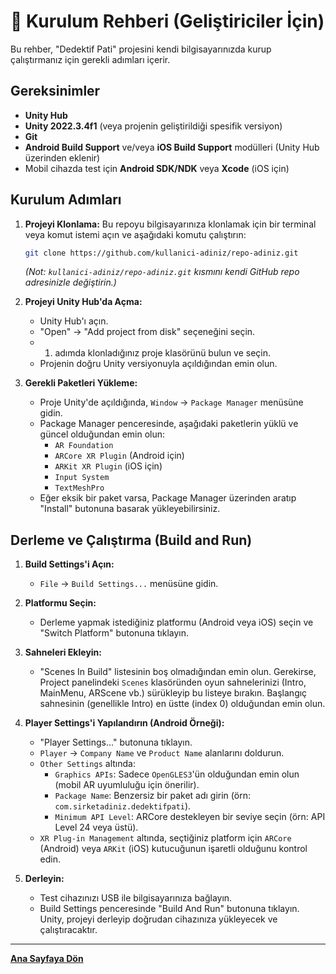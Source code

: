 # 🔧 Kurulum Rehberi (Geliştiriciler İçin)

Bu rehber, "Dedektif Pati" projesini kendi bilgisayarınızda kurup çalıştırmanız için gerekli adımları içerir.

## Gereksinimler

*   **Unity Hub**
*   **Unity 2022.3.4f1** (veya projenin geliştirildiği spesifik versiyon)
*   **Git**
*   **Android Build Support** ve/veya **iOS Build Support** modülleri (Unity Hub üzerinden eklenir)
*   Mobil cihazda test için **Android SDK/NDK** veya **Xcode** (iOS için)

## Kurulum Adımları

1.  **Projeyi Klonlama:**
    Bu repoyu bilgisayarınıza klonlamak için bir terminal veya komut istemi açın ve aşağıdaki komutu çalıştırın:
    ```bash
    git clone https://github.com/kullanici-adiniz/repo-adiniz.git
    ```
    *(Not: `kullanici-adiniz/repo-adiniz.git` kısmını kendi GitHub repo adresinizle değiştirin.)*

2.  **Projeyi Unity Hub'da Açma:**
    *   Unity Hub'ı açın.
    *   "Open" -> "Add project from disk" seçeneğini seçin.
    *   1. adımda klonladığınız proje klasörünü bulun ve seçin.
    *   Projenin doğru Unity versiyonuyla açıldığından emin olun.

3.  **Gerekli Paketleri Yükleme:**
    *   Proje Unity'de açıldığında, `Window` -> `Package Manager` menüsüne gidin.
    *   Package Manager penceresinde, aşağıdaki paketlerin yüklü ve güncel olduğundan emin olun:
        *   `AR Foundation`
        *   `ARCore XR Plugin` (Android için)
        *   `ARKit XR Plugin` (iOS için)
        *   `Input System`
        *   `TextMeshPro`
    *   Eğer eksik bir paket varsa, Package Manager üzerinden aratıp "Install" butonuna basarak yükleyebilirsiniz.

## Derleme ve Çalıştırma (Build and Run)

1.  **Build Settings'i Açın:**
    *   `File` -> `Build Settings...` menüsüne gidin.

2.  **Platformu Seçin:**
    *   Derleme yapmak istediğiniz platformu (Android veya iOS) seçin ve "Switch Platform" butonuna tıklayın.

3.  **Sahneleri Ekleyin:**
    *   "Scenes In Build" listesinin boş olmadığından emin olun. Gerekirse, Project panelindeki `Scenes` klasöründen oyun sahnelerinizi (Intro, MainMenu, ARScene vb.) sürükleyip bu listeye bırakın. Başlangıç sahnesinin (genellikle Intro) en üstte (index 0) olduğundan emin olun.

4.  **Player Settings'i Yapılandırın (Android Örneği):**
    *   "Player Settings..." butonuna tıklayın.
    *   `Player` -> `Company Name` ve `Product Name` alanlarını doldurun.
    *   `Other Settings` altında:
        *   `Graphics APIs`: Sadece `OpenGLES3`'ün olduğundan emin olun (mobil AR uyumluluğu için önerilir).
        *   `Package Name`: Benzersiz bir paket adı girin (örn: `com.sirketadiniz.dedektifpati`).
        *   `Minimum API Level`: ARCore destekleyen bir seviye seçin (örn: API Level 24 veya üstü).
    *   `XR Plug-in Management` altında, seçtiğiniz platform için `ARCore` (Android) veya `ARKit` (iOS) kutucuğunun işaretli olduğunu kontrol edin.

5.  **Derleyin:**
    *   Test cihazınızı USB ile bilgisayarınıza bağlayın.
    *   Build Settings penceresinde "Build And Run" butonuna tıklayın. Unity, projeyi derleyip doğrudan cihazınıza yükleyecek ve çalıştıracaktır.

---
**[Ana Sayfaya Dön](./README.md)**
